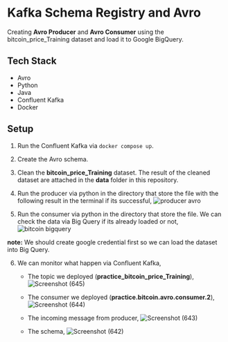 # Kafka Schema Registry and Avro
Creating **Avro Producer** and **Avro Consumer** using the bitcoin_price_Training dataset and load it to Google BigQuery.
## Tech Stack
- Avro
- Python
- Java
- Confluent Kafka
- Docker
## Setup
1. Run the Confluent Kafka via `docker compose up`.
2. Create the Avro schema.
3. Clean the **bitcoin_price_Training** dataset. The result of the cleaned dataset are attached in the **data** folder in this repository.
4. Run the producer via python in the directory that store the file with the following result in the terminal if its successful,
   ![producer avro](https://user-images.githubusercontent.com/124119569/228620407-5230180f-1747-4819-bec3-6c6bdc4d4372.jpg)

5. Run the consumer via python in the directory that store the file. We can check the data via Big Query if its already loaded or not,
   ![bitcoin bigquery](https://user-images.githubusercontent.com/124119569/228621016-ace86901-81ac-42ac-b564-754b65ead0c0.jpg)
   
**note:** We should create google credential first so we can load the dataset into Big Query.

6. We can monitor what happen via Confluent Kafka,
   - The topic we deployed (**practice_bitcoin_price_Training**),
![Screenshot (645)](https://user-images.githubusercontent.com/124119569/228622137-82194eb7-d479-4d15-80af-b3ba2399986d.png)

   - The consumer we deployed (**practice.bitcoin.avro.consumer.2**),
![Screenshot (644)](https://user-images.githubusercontent.com/124119569/228622165-5546d840-3408-4239-ad60-5ce52811d86e.png)

   - The incoming message from producer,
![Screenshot (643)](https://user-images.githubusercontent.com/124119569/228622792-6c9c6ceb-e9aa-4419-a0f9-1adfecedf522.png)

   - The schema,
![Screenshot (642)](https://user-images.githubusercontent.com/124119569/228622988-fc74eb8f-699c-4e24-ba7c-9d765f55f32d.png)

  
